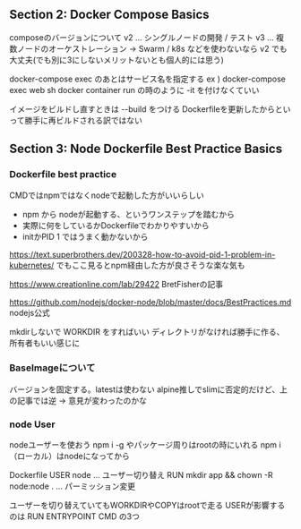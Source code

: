 ## Section 2: Docker Compose Basics
composeのバージョンについて
v2 ... シングルノードの開発 / テスト
v3 ... 複数ノードのオーケストレーション
→ Swarm / k8s などを使わないなら v2 でも大丈夫(でも別に3にしないメリットないとも個人的には思う)

docker-compose exec のあとはサービス名を指定する
ex ) docker-compose exec web sh
docker container run の時のように -it を付けなくていい

イメージをビルドし直すときは --build をつける
Dockerfileを更新したからといって勝手に再ビルドされる訳ではない

## Section 3: Node Dockerfile Best Practice Basics
### Dockerfile best practice
CMDではnpmではなくnodeで起動した方がいいらしい
- npm から nodeが起動する、というワンステップを踏むから
- 実際に何をしているかDockerfileでわかりやすいから
- initかPID 1 ではうまく動かないから

https://text.superbrothers.dev/200328-how-to-avoid-pid-1-problem-in-kubernetes/
でもここ見るとnpm経由した方が良さそうな楽な気も

https://www.creationline.com/lab/29422
BretFisherの記事

https://github.com/nodejs/docker-node/blob/master/docs/BestPractices.md
nodejs公式

mkdirしないで WORKDIR をすればいい
ディレクトリがなければ勝手に作る、所有者もいい感じに

### BaseImageについて
バージョンを固定する。latestは使わない
alpine推しでslimに否定的だけど、上の記事では逆
→ 意見が変わったのかな

### node User
nodeユーザーを使おう
npm i -g やパッケージ周りはrootの時にいれる
npm i （ローカル）はnodeになってから

Dockerfile
USER node ... ユーザー切り替え
RUN mkdir app && chown -R node:node . ... パーミッション変更

ユーザーを切り替えていてもWORKDIRやCOPYはrootで走る
USERが影響するのは RUN ENTRYPOINT CMD の3つ
